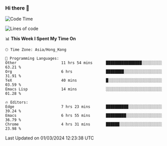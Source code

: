 ### Hi there 👋

<!--
**nicehiro/nicehiro** is a ✨ _special_ ✨ repository because its `README.md` (this file) appears on your GitHub profile.

Here are some ideas to get you started:

- 🔭 I’m currently working on ...
- 🌱 I’m currently learning ...
- 👯 I’m looking to collaborate on ...
- 🤔 I’m looking for help with ...
- 💬 Ask me about ...
- 📫 How to reach me: ...
- 😄 Pronouns: ...
- ⚡ Fun fact: ...
-->

<!--START_SECTION:waka-->
![Code Time](http://img.shields.io/badge/Code%20Time-269%20hrs%205%20mins-blue)

![Lines of code](https://img.shields.io/badge/From%20Hello%20World%20I%27ve%20Written-2.6%20million%20lines%20of%20code-blue)

📊 **This Week I Spent My Time On** 

```text
🕑︎ Time Zone: Asia/Hong_Kong

💬 Programming Languages: 
Other                    11 hrs 54 mins      ████████████████░░░░░░░░░   63.21 % 
Org                      6 hrs               ████████░░░░░░░░░░░░░░░░░   31.91 % 
TeX                      40 mins             █░░░░░░░░░░░░░░░░░░░░░░░░   03.59 % 
Emacs Lisp               14 mins             ░░░░░░░░░░░░░░░░░░░░░░░░░   01.28 % 

🔥 Editors: 
Edge                     7 hrs 23 mins       ██████████░░░░░░░░░░░░░░░   39.24 % 
Emacs                    6 hrs 55 mins       █████████░░░░░░░░░░░░░░░░   36.79 % 
Chrome                   4 hrs 31 mins       ██████░░░░░░░░░░░░░░░░░░░   23.98 % 
```


 Last Updated on 01/03/2024 12:23:38 UTC
<!--END_SECTION:waka-->
